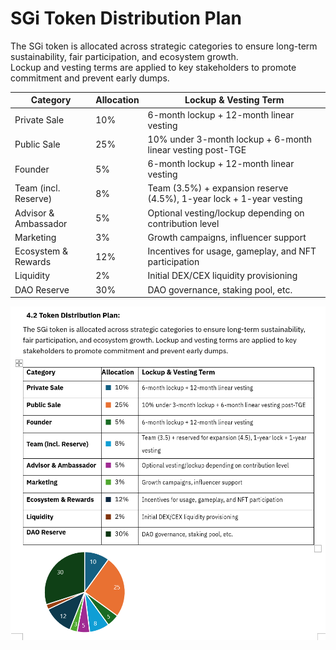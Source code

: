 # SGi Token Distribution Plan

The SGi token is allocated across strategic categories to ensure long-term sustainability, fair participation, and ecosystem growth.  
Lockup and vesting terms are applied to key stakeholders to promote commitment and prevent early dumps.

| Category             | Allocation | Lockup & Vesting Term                                 |
|----------------------|------------|------------------------------------------------------|
| Private Sale         | 10%        | 6-month lockup + 12-month linear vesting             |
| Public Sale          | 25%        | 10% under 3-month lockup + 6-month linear vesting post-TGE |
| Founder              | 5%         | 6-month lockup + 12-month linear vesting             |
| Team (incl. Reserve) | 8%         | Team (3.5%) + expansion reserve (4.5%), 1-year lock + 1-year vesting |
| Advisor & Ambassador | 5%         | Optional vesting/lockup depending on contribution level |
| Marketing            | 3%         | Growth campaigns, influencer support                 |
| Ecosystem & Rewards  | 12%        | Incentives for usage, gameplay, and NFT participation|
| Liquidity            | 2%         | Initial DEX/CEX liquidity provisioning               |
| DAO Reserve          | 30%        | DAO governance, staking pool, etc.                   |

![Token Distribution Chart](../images/token-distribution.png)

<!-- Auto-update: 2025-10-14T13:09:55.232851 -->

